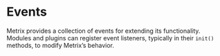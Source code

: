# Events
Metrix provides a collection of events for extending its functionality. Modules and plugins can register event listeners, typically in their `init()` methods, to modify Metrix’s behavior.

